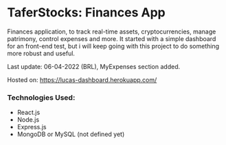 # TaferStocks: Finances App

Finances application, to track real-time assets, cryptocurrencies, manage patrimony, control expenses and more.
It started with a simple dashboard for an front-end test, but i will keep going with this project to do something more robust and useful.

Last update: 06-04-2022 (BRL), MyExpenses section added.

Hosted on: https://lucas-dashboard.herokuapp.com/

### Technologies Used:

- React.js
- Node.js
- Express.js
- MongoDB or MySQL (not defined yet)
